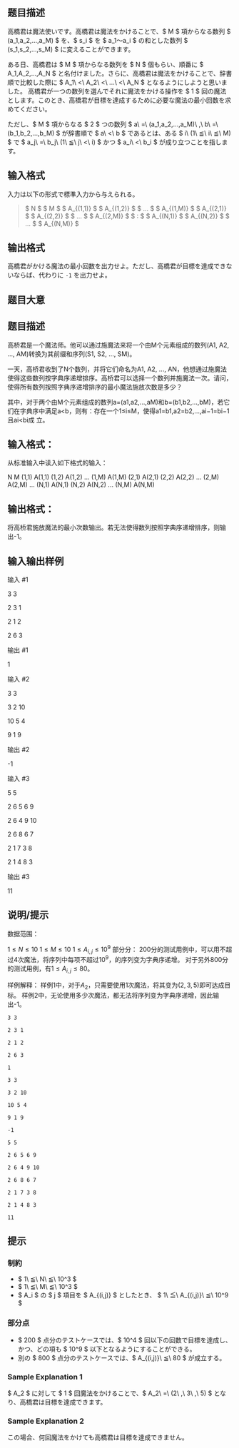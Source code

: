 ## 题目描述
[problemUrl]: https://atcoder.jp/contests/cf16-tournament-round2-open/tasks/asaporo_a

高橋君は魔法使いです。高橋君は魔法をかけることで、$ M $ 項からなる数列 $ (a_1,a_2,...,a_M) $ を、$ s_i $ を $ a_1～a_i $ の和とした数列 $ (s_1,s_2,...,s_M) $ に変えることができます。

ある日、高橋君は $ M $ 項からなる数列を $ N $ 個もらい、順番に $ A_1,A_2,...,A_N $ と名付けました。さらに、高橋君は魔法をかけることで、辞書順で比較した際に $ A_1\ <\ A_2\ <\ ...\ <\ A_N $ となるようにしようと思いました。 高橋君が一つの数列を選んでそれに魔法をかける操作を $ 1 $ 回の魔法とします。このとき、高橋君が目標を達成するために必要な魔法の最小回数を求めてください。

ただし、$ M $ 項からなる $ 2 $ つの数列 $ a\ =\ (a_1,a_2,...,a_M)\ ,\ b\ =\ (b_1,b_2,...,b_M) $ が辞書順で $ a\ <\ b $ であるとは、ある $ i\ (1\ ≦\ i\ ≦\ M) $ で $ a_j\ =\ b_j\ (1\ ≦\ j\ <\ i) $ かつ $ a_i\ <\ b_i $ が成り立つことを指します。

## 输入格式
入力は以下の形式で標準入力から与えられる。

> $ N $ $ M $ $ A_{(1,1)} $ $ A_{(1,2)} $ $ ... $ $ A_{(1,M)} $ $ A_{(2,1)} $ $ A_{(2,2)} $ $ ... $ $ A_{(2,M)} $ $ : $ $ A_{(N,1)} $ $ A_{(N,2)} $ $ ... $ $ A_{(N,M)} $

## 输出格式
高橋君がかける魔法の最小回数を出力せよ。ただし、高橋君が目標を達成できないならば、代わりに `-1` を出力せよ。

## 题目大意
## 题目描述

高桥君是一个魔法师。他可以通过施魔法来将一个由M个元素组成的数列(A1, A2, ..., AM)转换为其前缀和序列(S1, S2, ..., SM)。

一天，高桥君收到了N个数列，并将它们命名为A1, A2, ..., AN，他想通过施魔法使得这些数列按字典序递增排序。高桥君可以选择一个数列并施魔法一次。请问，使得所有数列按照字典序递增排序的最小魔法施放次数是多少？

其中，对于两个由M个元素组成的数列a=(a1,a2,...,aM)和b=(b1,b2,...,bM)，若它们在字典序中满足a<b，则有：存在一个1≤i≤M，使得a1=b1,a2=b2,...,ai−1=bi−1且ai<bi成
立。

## 输入格式：
从标准输入中读入如下格式的输入：


N M
(1,1) A(1,1) (1,2) A(1,2) ... (1,M) A(1,M)
(2,1) A(2,1) (2,2) A(2,2) ... (2,M) A(2,M)
...
(N,1) A(N,1) (N,2) A(N,2) ... (N,M) A(N,M)


## 输出格式：
将高桥君施放魔法的最小次数输出。若无法使得数列按照字典序递增排序，则输出-1。

## 输入输出样例
输入 #1

3 3

2 3 1

2 1 2

2 6 3

输出 #1

1

输入 #2

3 3

3 2 10

10 5 4

9 1 9

输出 #2

-1

输入 #3

5 5

2 6 5 6 9

2 6 4 9 10

2 6 8 6 7

2 1 7 3 8

2 1 4 8 3

输出 #3

11
## 说明/提示

数据范围：

$1 \leq N \leq 10$
$1 \leq M \leq 10$
$1 \leq A_{i,j} \leq 10^9$
部分分：
200分的测试用例中，可以用不超过4次魔法，将序列中每项不超过$10^9$，的序列变为字典序递增。
对于另外800分的测试用例，有$1 \leq A_{i,j} \leq 80$。


样例解释：
样例1中，对于$A_2$，只需要使用1次魔法，将其变为$(2,3,5)$即可达成目标。
样例2中，无论使用多少次魔法，都无法将序列变为字典序递增，因此输出-1。

```input1
3 3
2 3 1
2 1 2
2 6 3
```

```output1
1
```

```input2
3 3
3 2 10
10 5 4
9 1 9
```

```output2
-1
```

```input3
5 5
2 6 5 6 9
2 6 4 9 10
2 6 8 6 7
2 1 7 3 8
2 1 4 8 3
```

```output3
11
```

## 提示
### 制約

- $ 1\ ≦\ N\ ≦\ 10^3 $
- $ 1\ ≦\ M\ ≦\ 10^3 $
- $ A_i $ の $ j $ 項目を $ A_{(i,j)} $ としたとき、 $ 1\ ≦\ A_{(i,j)}\ ≦\ 10^9 $

### 部分点

- $ 200 $ 点分のテストケースでは、$ 10^4 $ 回以下の回数で目標を達成し、かつ、どの項も $ 10^9 $ 以下となるようにすることができる。
- 別の $ 800 $ 点分のテストケースでは、$ A_{(i,j)}\ ≦\ 80 $ が成立する。

### Sample Explanation 1

$ A_2 $ に対して $ 1 $ 回魔法をかけることで、$ A_2\ =\ (2\ ,\ 3\ ,\ 5) $ となり、高橋君は目標を達成できます。

### Sample Explanation 2

この場合、何回魔法をかけても高橋君は目標を達成できません。

